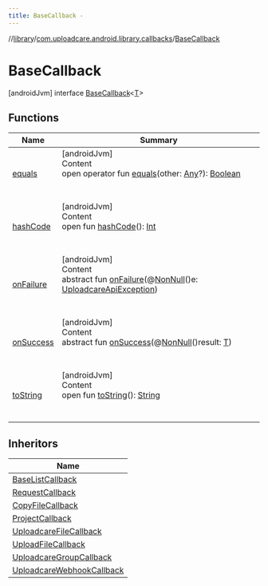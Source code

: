 ```yaml
---
title: BaseCallback -
---
```

//[library](../../index.md)/[com.uploadcare.android.library.callbacks](../index.md)/[BaseCallback](index.md)



# BaseCallback  
 [androidJvm] interface [BaseCallback](index.md)<[T](index.md)>   


## Functions  
  
|  Name|  Summary| 
|---|---|
| <a name="kotlin/Any/equals/#kotlin.Any?/PointingToDeclaration/"></a>[equals](../../com.uploadcare.android.library.utils/-moshi-adapter/index.md#%5Bkotlin%2FAny%2Fequals%2F%23kotlin.Any%3F%2FPointingToDeclaration%2F%5D%2FFunctions%2F2103969333)| <a name="kotlin/Any/equals/#kotlin.Any?/PointingToDeclaration/"></a>[androidJvm]  <br>Content  <br>open operator fun [equals](../../com.uploadcare.android.library.utils/-moshi-adapter/index.md#%5Bkotlin%2FAny%2Fequals%2F%23kotlin.Any%3F%2FPointingToDeclaration%2F%5D%2FFunctions%2F2103969333)(other: [Any](https://kotlinlang.org/api/latest/jvm/stdlib/kotlin/-any/index.html)?): [Boolean](https://kotlinlang.org/api/latest/jvm/stdlib/kotlin/-boolean/index.html)  <br><br><br>
| <a name="kotlin/Any/hashCode/#/PointingToDeclaration/"></a>[hashCode](../../com.uploadcare.android.library.utils/-moshi-adapter/index.md#%5Bkotlin%2FAny%2FhashCode%2F%23%2FPointingToDeclaration%2F%5D%2FFunctions%2F2103969333)| <a name="kotlin/Any/hashCode/#/PointingToDeclaration/"></a>[androidJvm]  <br>Content  <br>open fun [hashCode](../../com.uploadcare.android.library.utils/-moshi-adapter/index.md#%5Bkotlin%2FAny%2FhashCode%2F%23%2FPointingToDeclaration%2F%5D%2FFunctions%2F2103969333)(): [Int](https://kotlinlang.org/api/latest/jvm/stdlib/kotlin/-int/index.html)  <br><br><br>
| <a name="com.uploadcare.android.library.callbacks/BaseCallback/onFailure/#com.uploadcare.android.library.exceptions.UploadcareApiException/PointingToDeclaration/"></a>[onFailure](on-failure.md)| <a name="com.uploadcare.android.library.callbacks/BaseCallback/onFailure/#com.uploadcare.android.library.exceptions.UploadcareApiException/PointingToDeclaration/"></a>[androidJvm]  <br>Content  <br>abstract fun [onFailure](on-failure.md)(@[NonNull](https://developer.android.com/reference/kotlin/androidx/annotation/NonNull.html)()e: [UploadcareApiException](../../com.uploadcare.android.library.exceptions/-uploadcare-api-exception/index.md))  <br><br><br>
| <a name="com.uploadcare.android.library.callbacks/BaseCallback/onSuccess/#TypeParam(bounds=[kotlin.Any?])/PointingToDeclaration/"></a>[onSuccess](on-success.md)| <a name="com.uploadcare.android.library.callbacks/BaseCallback/onSuccess/#TypeParam(bounds=[kotlin.Any?])/PointingToDeclaration/"></a>[androidJvm]  <br>Content  <br>abstract fun [onSuccess](on-success.md)(@[NonNull](https://developer.android.com/reference/kotlin/androidx/annotation/NonNull.html)()result: [T](index.md))  <br><br><br>
| <a name="kotlin/Any/toString/#/PointingToDeclaration/"></a>[toString](../../com.uploadcare.android.library.utils/-moshi-adapter/index.md#%5Bkotlin%2FAny%2FtoString%2F%23%2FPointingToDeclaration%2F%5D%2FFunctions%2F2103969333)| <a name="kotlin/Any/toString/#/PointingToDeclaration/"></a>[androidJvm]  <br>Content  <br>open fun [toString](../../com.uploadcare.android.library.utils/-moshi-adapter/index.md#%5Bkotlin%2FAny%2FtoString%2F%23%2FPointingToDeclaration%2F%5D%2FFunctions%2F2103969333)(): [String](https://kotlinlang.org/api/latest/jvm/stdlib/kotlin/-string/index.html)  <br><br><br>


## Inheritors  
  
|  Name| 
|---|
| <a name="com.uploadcare.android.library.callbacks/BaseListCallback///PointingToDeclaration/"></a>[BaseListCallback](../-base-list-callback/index.md)
| <a name="com.uploadcare.android.library.callbacks/RequestCallback///PointingToDeclaration/"></a>[RequestCallback](../-request-callback/index.md)
| <a name="com.uploadcare.android.library.callbacks/CopyFileCallback///PointingToDeclaration/"></a>[CopyFileCallback](../-copy-file-callback/index.md)
| <a name="com.uploadcare.android.library.callbacks/ProjectCallback///PointingToDeclaration/"></a>[ProjectCallback](../-project-callback/index.md)
| <a name="com.uploadcare.android.library.callbacks/UploadcareFileCallback///PointingToDeclaration/"></a>[UploadcareFileCallback](../-uploadcare-file-callback/index.md)
| <a name="com.uploadcare.android.library.callbacks/UploadFileCallback///PointingToDeclaration/"></a>[UploadFileCallback](../-upload-file-callback/index.md)
| <a name="com.uploadcare.android.library.callbacks/UploadcareGroupCallback///PointingToDeclaration/"></a>[UploadcareGroupCallback](../-uploadcare-group-callback/index.md)
| <a name="com.uploadcare.android.library.callbacks/UploadcareWebhookCallback///PointingToDeclaration/"></a>[UploadcareWebhookCallback](../-uploadcare-webhook-callback/index.md)


